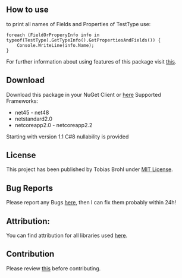 ## How to use
to print all names of Fields and Properties of TestType use:

    foreach (FieldOrProperyInfo info in typeof(TestType).GetTypeInfo().GetPropertiesAndFields()) {
    	Console.WriteLine(info.Name);
    }

For further information about using features of this package visit [this](./CodingDoc.html).
## Download
Download this package in your NuGet Client or [here](https://www.nuget.org/packages/PropertyOrFieldInfo)
Supported Frameworks:
 - net45 - net48
 - netstandard2.0
 - netcoreapp2.0 - netcoreapp2.2

Starting with version 1.1 C#8 nullability is provided 
## License
This project has been published by Tobias Brohl under [MIT License](https://raw.githubusercontent.com/TheMinefighter/PropertyOrFieldInfo/master/LICENSE.md).
## Bug Reports
Please report any Bugs  [here](https://github.com/TheMinefighter/PropertyOrFieldInfo/issues), then I can fix them probably within 24h!
## Attribution:
You can find attribution for all libraries used [here](./acknowledgements.html).
## Contribution
Please review [this](https://raw.githubusercontent.com/TheMinefighter/PropertyOrFieldInfo/master/CONTRIBUTING.md) before contributing.
